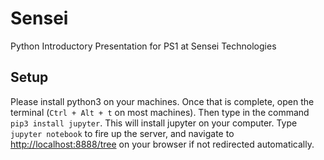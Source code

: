 # Sensei
Python Introductory Presentation for PS1 at Sensei Technologies

## Setup

Please install python3 on your machines. Once that is complete, open the terminal (`Ctrl + Alt + t` on most machines). Then type in the command `pip3 install jupyter`. This will install jupyter on your computer. Type `jupyter notebook` to fire up the server, and navigate to [http://localhost:8888/tree](http://localhost:8888/tree) on your browser if not redirected automatically.

